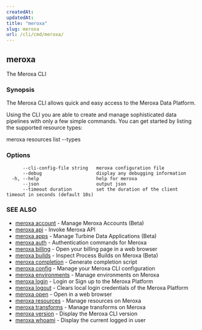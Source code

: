 ```yaml
---
createdAt: 
updatedAt: 
title: "meroxa"
slug: meroxa
url: /cli/cmd/meroxa/
---
```

## meroxa

The Meroxa CLI

### Synopsis

The Meroxa CLI allows quick and easy access to the Meroxa Data Platform.

Using the CLI you are able to create and manage sophisticated data pipelines
with only a few simple commands. You can get started by listing the supported
resource types:

meroxa resources list --types


### Options

```
      --cli-config-file string   meroxa configuration file
      --debug                    display any debugging information
  -h, --help                     help for meroxa
      --json                     output json
      --timeout duration         set the duration of the client timeout in seconds (default 10s)
```

### SEE ALSO

* [meroxa account](/cli/cmd/meroxa-account/)	 - Manage Meroxa Accounts (Beta)
* [meroxa api](/cli/cmd/meroxa-api/)	 - Invoke Meroxa API
* [meroxa apps](/cli/cmd/meroxa-apps/)	 - Manage Turbine Data Applications (Beta)
* [meroxa auth](/cli/cmd/meroxa-auth/)	 - Authentication commands for Meroxa
* [meroxa billing](/cli/cmd/meroxa-billing/)	 - Open your billing page in a web browser
* [meroxa builds](/cli/cmd/meroxa-builds/)	 - Inspect Process Builds on Meroxa (Beta)
* [meroxa completion](/cli/cmd/meroxa-completion/)	 - Generate completion script
* [meroxa config](/cli/cmd/meroxa-config/)	 - Manage your Meroxa CLI configuration
* [meroxa environments](/cli/cmd/meroxa-environments/)	 - Manage environments on Meroxa
* [meroxa login](/cli/cmd/meroxa-login/)	 - Login or Sign up to the Meroxa Platform
* [meroxa logout](/cli/cmd/meroxa-logout/)	 - Clears local login credentials of the Meroxa Platform
* [meroxa open](/cli/cmd/meroxa-open/)	 - Open in a web browser
* [meroxa resources](/cli/cmd/meroxa-resources/)	 - Manage resources on Meroxa
* [meroxa transforms](/cli/cmd/meroxa-transforms/)	 - Manage transforms on Meroxa
* [meroxa version](/cli/cmd/meroxa-version/)	 - Display the Meroxa CLI version
* [meroxa whoami](/cli/cmd/meroxa-whoami/)	 - Display the current logged in user


